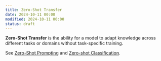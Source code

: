 ```yaml
---
title: Zero-Shot Transfer
date: 2024-10-11 00:00
modified: 2024-10-11 00:00
status: draft
---
```


**Zero-Shot Transfer** is the ability for a model to adapt knowledge across different tasks or domains without task-specific training.

See [Zero-Shot Prompting](../../../permanent/zero-shot-prompting.md) and [Zero-shot Classification](zero-shot-classification.md).